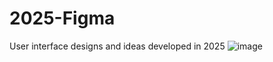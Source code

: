 # 2025-Figma
User interface designs and ideas developed in 2025
![image](https://github.com/user-attachments/assets/9a36751a-60f0-4376-aa22-800aa588af8b)

